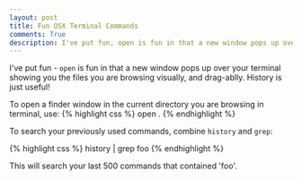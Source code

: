```yaml
---
layout: post
title: Fun OSX Terminal Commands
comments: True
description: I've put fun, open is fun in that a new window pops up over your terminal showing you the files you are browsing visually, and drag-ablly. History is just useful
---
```


I've put fun - ```open``` is fun in that a new window pops up over your terminal showing you the files you are browsing visually, and drag-ablly. History is just useful!

To open a finder window in the current directory you are browsing in terminal, use: 
{% highlight css %}
open .
{% endhighlight %}

To search your previously used commands, combine ```history``` and ```grep```:

{% highlight css %}
history | grep foo
{% endhighlight %}

This will search your last 500 commands that contained 'foo'.

